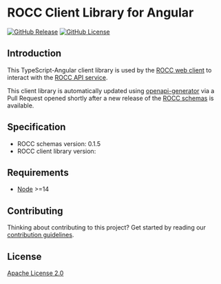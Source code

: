 # ROCC Client Library for Angular

[![GitHub Release](https://img.shields.io/github/release/Sage-Bionetworks/rocc-angular-client.svg?include_prereleases&color=94398d&labelColor=555555&logoColor=ffffff&style=for-the-badge&logo=github)](https://github.com/Sage-Bionetworks/rocc-angular-client)
[![GitHub License](https://img.shields.io/github/license/sage-bionetworks/rocc-angular-client.svg?color=94398d&labelColor=555555&logoColor=ffffff&style=for-the-badge&logo=github)](https://github.com/sage-bionetworks/rocc-angular-client)

## Introduction

This TypeScript-Angular client library is used by the [ROCC web client] to
interact with the [ROCC API service].

This client library is automatically updated using [openapi-generator] via a
Pull Request opened shortly after a new release of the [ROCC schemas] is
available.


## Specification

- ROCC schemas version: 0.1.5
- ROCC client library version:


## Requirements

- [Node] >=14


## Contributing

Thinking about contributing to this project? Get started by reading our
[contribution guidelines].


## License

[Apache License 2.0]

<!-- Links -->

[ROCC web client]: https://github.com/Sage-Bionetworks/rocc-app
[ROCC API service]: https://github.com/Sage-Bionetworks/rocc-service
[openapi-generator]: https://github.com/OpenAPITools/openapi-generator
[ROCC schemas]: https://github.com/Sage-Bionetworks/rocc-schemas
[Node]: https://nodejs.org/en/
[semantic versioning]: https://semver.org/
[contribution guidelines]: .github/CONTRIBUTING.md
[Apache License 2.0]: https://github.com/Sage-Bionetworks/rocc-client-angular/blob/main/LICENSE
